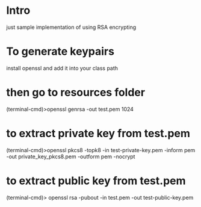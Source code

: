 # Intro
just sample implementation of using RSA encrypting
# To generate keypairs
install openssl and add it into your class path

# then go to resources folder
(terminal-cmd)>openssl genrsa -out test.pem 1024
# to extract private key from test.pem
(terminal-cmd)>openssl pkcs8 -topk8 -in test-private-key.pem -inform pem -out private_key_pkcs8.pem -outform pem -nocrypt
# to extract public key from test.pem
(terminal-cmd)> openssl rsa -pubout -in test.pem -out test-public-key.pem

